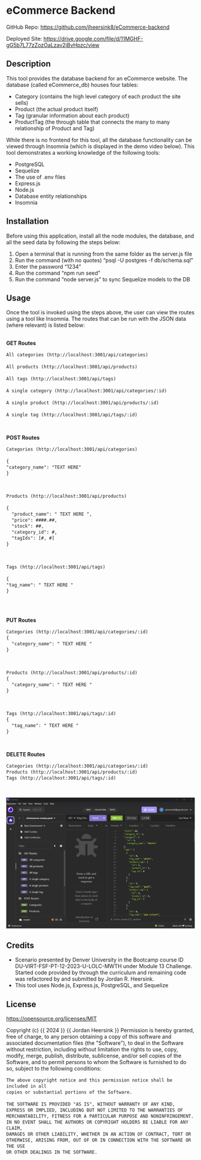 # eCommerce Backend
GitHub Repo: https://github.com/jheersink8/eCommerce-backend

Deployed Site: https://drive.google.com/file/d/11MGHF-gG5b7L77zZozOaLzav2jBvHpzc/view

## Description
This tool provides the database backend for an eCommerce website. The database (called eCommerce_db) houses four tables:
-	Category (contains the high level category of each product the site sells)
-	Product (the actual product itself)
-	Tag (granular information about each product)
-	ProductTag (the through table that connects the many to many relationship of Product and Tag)

While there is no frontend for this tool, all the database functionality can be viewed through Insomnia (which is displayed in the demo video below). This tool demonstrates a working knowledge of the following tools:
-	PostgreSQL
-	Sequelize 
-	The use of .env files
-	Express.js
-	Node.js
-	Database entity relationships
-	Insomnia


## Installation 
Before using this application, install all the node modules, the database, and all the seed data by following the steps below: 
1.	Open a terminal that is running from the same folder as the server.js file
2.	Run the command (with no quotes) “psql -U postgres -f db/schema.sql”
3.	Enter the password “1234”
4.	Run the command “npm run seed”
5.	Run the command “node server.js” to sync Sequelize models to the DB


## Usage
Once the tool is invoked using the steps above, the user can view the routes using a tool like Insomnia. The routes that can be run with the JSON data (where relevant) is listed below: 
<br/><br/>

**GET Routes**

    All categories (http://localhost:3001/api/categories)

    All products (http://localhost:3001/api/products)

    All tags (http://localhost:3001/api/tags)

    A single category (http://localhost:3001/api/categories/:id)

    A single product (http://localhost:3001/api/products/:id)

    A single tag (http://localhost:3001/api/tags/:id)

<br/>



**POST Routes**

    Categories (http://localhost:3001/api/categories)

    {
    "category_name": "TEXT HERE"
    }
  <br/>

    Products (http://localhost:3001/api/products)

    {
      "product_name": " TEXT HERE ",
      "price": ####.##,
      "stock": ##,
      "category_id": #,
      "tagIds": [#, #]
    }
  <br/>

    Tags (http://localhost:3001/api/tags)

    {
    "tag_name": " TEXT HERE "
    }
<br/>
<br/>

**PUT Routes**

    Categories (http://localhost:3001/api/categories/:id)
    {
      "category_name": " TEXT HERE "
    }
  <br/>

    Products (http://localhost:3001/api/products/:id)
    {
      "category_name": " TEXT HERE "
    }
  <br/>

    Tags (http://localhost:3001/api/tags/:id)
    {
      "tag_name": " TEXT HERE "
    }
  <br/>

**DELETE Routes**

    Categories (http://localhost:3001/api/categories/:id)
    Products (http://localhost:3001/api/products/:id)
    Tags (http://localhost:3001/api/tags/:id)
<br/>


![A screenshot of a GET request payload being initiated in Insomnia.](./Assets/images/screenshot.png)


## Credits
- Scenario presented by Denver University in the Bootcamp course ID DU-VIRT-FSF-PT-12-2023-U-LOLC-MWTH under Module 13 Challenge. Started code provided by through the curriculum and remaining code was refactored by and submitted by Jordan R. Heersink.
- This tool uses Node.js, Express.js, PostgreSQL, and Sequelize


## License
https://opensource.org/licenses/MIT 

  Copyright (c) {{ 2024 }} {{ Jordan Heersink }}
    Permission is hereby granted, free of charge, to any person obtaining a copy
    of this software and associated documentation files (the "Software"), to deal
    in the Software without restriction, including without limitation the rights
    to use, copy, modify, merge, publish, distribute, sublicense, and/or sell
    copies of the Software, and to permit persons to whom the Software is
    furnished to do so, subject to the following conditions:
    
    The above copyright notice and this permission notice shall be included in all
    copies or substantial portions of the Software.
    
    THE SOFTWARE IS PROVIDED "AS IS", WITHOUT WARRANTY OF ANY KIND,
    EXPRESS OR IMPLIED, INCLUDING BUT NOT LIMITED TO THE WARRANTIES OF
    MERCHANTABILITY, FITNESS FOR A PARTICULAR PURPOSE AND NONINFRINGEMENT.
    IN NO EVENT SHALL THE AUTHORS OR COPYRIGHT HOLDERS BE LIABLE FOR ANY CLAIM,
    DAMAGES OR OTHER LIABILITY, WHETHER IN AN ACTION OF CONTRACT, TORT OR
    OTHERWISE, ARISING FROM, OUT OF OR IN CONNECTION WITH THE SOFTWARE OR THE USE
    OR OTHER DEALINGS IN THE SOFTWARE.